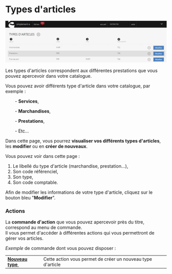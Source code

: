 # Types d'articles


![index-0jpg](images/index-0jpg.jpg)


<p>Les types d'articles correspondent aux diff&eacute;rentes prestations que vous pouvez apercevoir dans votre catalogue.</p>
<p>Vous pouvez avoir diff&eacute;rents type d'article dans votre catalogue, par exemple :</p>
<p style="padding-left: 30px;">- <strong>Services</strong>,</p>
<p style="padding-left: 30px;">- <strong>Marchandises</strong>,</p>
<p style="padding-left: 30px;">- <strong>Prestations</strong>,</p>
<p style="padding-left: 30px;">- Etc...</p>
<p>Dans cette page, vous pourrez <strong>visualiser vos diff&eacute;rents types d'articles</strong>, les <strong>modifier</strong> ou en <strong>cr&eacute;er de nouveaux</strong>.</p>
<p>Vous pouvez voir dans cette page :</p>
<ol>
<li>Le libell&eacute; du type d'article (marchandise, prestation...),</li>
<li>Son code r&eacute;f&eacute;renciel,</li>
<li>Son type,</li>
<li>Son code comptable.</li>
</ol>
<p>Afin de modifier les informations de votre type d'article, cliquez sur le bouton bleu "<strong>Modifier</strong>".</p>
<h3>Actions</h3>
<p>La&nbsp;<strong>commande d'action</strong>&nbsp;que vous pouvez apercevoir pr&egrave;s du titre, correspond au menu de commande.<br />Il vous&nbsp;permet d'acc&eacute;der &agrave; diff&eacute;rentes actions qui vous permettront de g&eacute;rer vos articles.</p>
<p><em>Exemple</em> de commande dont vous pouvez disposer :</p>
<table>
<tbody>
<tr>
<td><a title="Nouveau type" href="/fr-fr/office/settings/catalogue/typesarticles/edit.aspx"><strong>Nouveau</strong> <strong>type&nbsp;</strong></a></td>
<td>Cette action vous permet de cr&eacute;er un nouveau type d'article</td>
</tr>
</tbody>
</table>

